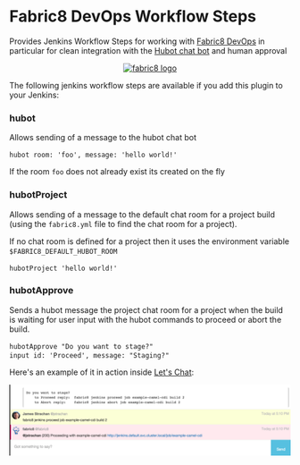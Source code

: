 # Fabric8 DevOps Workflow Steps

Provides Jenkins Workflow Steps for working with [Fabric8 DevOps](http://fabric8.io/guide/cdelivery.html) in particular for clean integration with the [Hubot chat bot](https://hubot.github.com/) and human approval

<p align="center">
  <a href="http://fabric8.io/guide/cdelivery.html">
  	<img src="https://raw.githubusercontent.com/fabric8io/fabric8/master/docs/images/cover/cover_small.png" alt="fabric8 logo"/>
  </a>
</p>


The following jenkins workflow steps are available if you add this plugin to your Jenkins:

### hubot

Allows sending of a message to the hubot chat bot

```
hubot room: 'foo', message: 'hello world!'
```

If the room `foo` does not already exist its created on the fly

### hubotProject

Allows sending of a message to the default chat room for a project build (using the `fabric8.yml` file to find the chat room for a project).

If no chat room is defined for a project then it uses the environment variable `$FABRIC8_DEFAULT_HUBOT_ROOM`

```
hubotProject 'hello world!'
```

### hubotApprove

Sends a hubot message the project chat room for a project when the build is waiting for user input with the hubot commands to proceed or abort the build.

```
hubotApprove "Do you want to stage?"
input id: 'Proceed', message: "Staging?"
```

Here's an example of it in action inside [Let's Chat](http://sdelements.github.io/lets-chat/):

![example of the approval in action with LetsChat](images/approve.png "hubotApprove inside Let's Chat")

